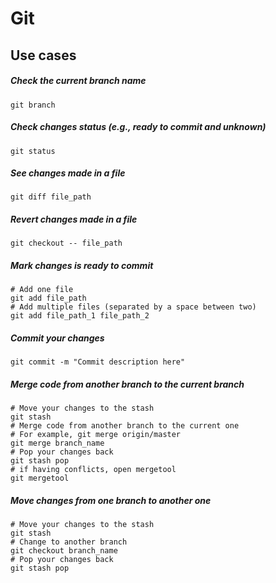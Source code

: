 # Git
## Use cases
##### Check the current branch name
`git branch`
##### Check changes status (e.g., ready to commit and unknown)
`git status`
##### See changes made in a file
`git diff file_path`
##### Revert changes made in a file
`git checkout -- file_path`
##### Mark changes is ready to commit
```
# Add one file
git add file_path
# Add multiple files (separated by a space between two)
git add file_path_1 file_path_2
```
##### Commit your changes
`git commit -m "Commit description here"`
##### Merge code from another branch to the current branch
```shell
# Move your changes to the stash
git stash
# Merge code from another branch to the current one
# For example, git merge origin/master
git merge branch_name
# Pop your changes back
git stash pop
# if having conflicts, open mergetool
git mergetool
```
##### Move changes from one branch to another one
```shell
# Move your changes to the stash
git stash
# Change to another branch
git checkout branch_name
# Pop your changes back
git stash pop
```